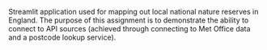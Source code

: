 Streamlit application used for mapping out local national nature reserves in England. The purpose of this assignment is to demonstrate the ability to connect to API sources (achieved through connecting to Met Office data and a postcode lookup service).

